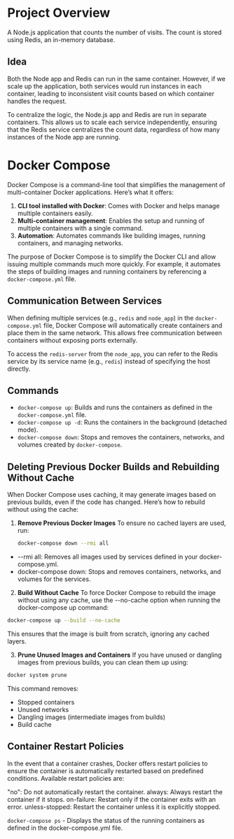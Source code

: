 # Project Overview

A Node.js application that counts the number of visits. The count is stored using Redis, an in-memory database.

## Idea

Both the Node app and Redis can run in the same container. However, if we scale up the application, both services would run instances in each container, leading to inconsistent visit counts based on which container handles the request.

To centralize the logic, the Node.js app and Redis are run in separate containers. This allows us to scale each service independently, ensuring that the Redis service centralizes the count data, regardless of how many instances of the Node app are running.

# Docker Compose

Docker Compose is a command-line tool that simplifies the management of multi-container Docker applications. Here’s what it offers:

1. **CLI tool installed with Docker**: Comes with Docker and helps manage multiple containers easily.
2. **Multi-container management**: Enables the setup and running of multiple containers with a single command.
3. **Automation**: Automates commands like building images, running containers, and managing networks.

The purpose of Docker Compose is to simplify the Docker CLI and allow issuing multiple commands much more quickly. For example, it automates the steps of building images and running containers by referencing a `docker-compose.yml` file.

## Communication Between Services

When defining multiple services (e.g., `redis` and `node_app`) in the `docker-compose.yml` file, Docker Compose will automatically create containers and place them in the same network. This allows free communication between containers without exposing ports externally.

To access the `redis-server` from the `node_app`, you can refer to the Redis service by its service name (e.g., `redis`) instead of specifying the host directly.

## Commands

- `docker-compose up`: Builds and runs the containers as defined in the `docker-compose.yml` file.
- `docker-compose up -d`: Runs the containers in the background (detached mode).
- `docker-compose down`: Stops and removes the containers, networks, and volumes created by `docker-compose`.

## Deleting Previous Docker Builds and Rebuilding Without Cache

When Docker Compose uses caching, it may generate images based on previous builds, even if the code has changed. Here’s how to rebuild without using the cache:

1. **Remove Previous Docker Images**
   To ensure no cached layers are used, run:
   ```bash
   docker-compose down --rmi all
   ```

- --rmi all: Removes all images used by services defined in your docker-compose.yml.
- docker-compose down: Stops and removes containers, networks, and volumes for the services.

2. **Build Without Cache**
   To force Docker Compose to rebuild the image without using any cache, use the --no-cache option when running the docker-compose up command:

```bash
docker-compose up --build --no-cache
```

This ensures that the image is built from scratch, ignoring any cached layers.

3. **Prune Unused Images and Containers**
   If you have unused or dangling images from previous builds, you can clean them up using:

```bash
docker system prune
```

This command removes:

- Stopped containers
- Unused networks
- Dangling images (intermediate images from builds)
- Build cache

## Container Restart Policies

In the event that a container crashes, Docker offers restart policies to ensure the container is automatically restarted based on predefined conditions. Available restart policies are:

"no": Do not automatically restart the container.
always: Always restart the container if it stops.
on-failure: Restart only if the container exits with an error.
unless-stopped: Restart the container unless it is explicitly stopped.

`docker-compose ps` - Displays the status of the running containers as defined in the docker-compose.yml file.
